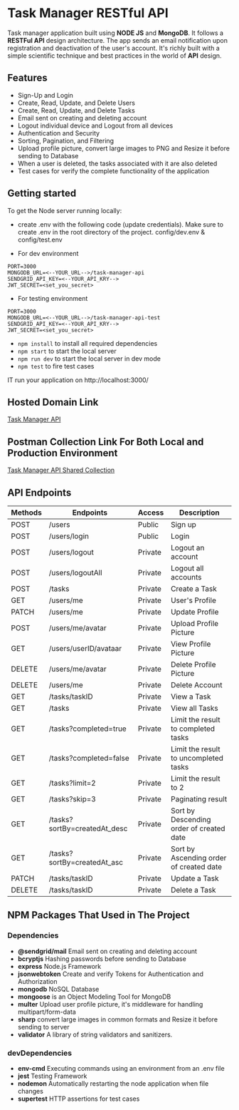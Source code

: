 # Task Manager RESTful API
Task manager application built using **NODE JS** and **MongoDB**. It follows a **RESTFul API** design architecture. The app sends an email notification upon registration and deactivation of the user's account. It's richly built with a simple scientific technique and best practices in the world of **API** design.

## Features

- Sign-Up and Login
- Create, Read, Update, and Delete Users
- Create, Read, Update, and Delete Tasks
- Email sent on creating and deleting account
- Logout individual device and Logout from all devices
- Authentication and Security
- Sorting, Pagination, and Filtering
- Upload profile picture, convert large images to PNG and Resize it before sending to Database
- When a user is deleted, the tasks associated with it are also deleted
- Test cases for verify the complete functionality of the application

## Getting started
To get the Node server running locally:
- create .env with the following code (update credentials). Make sure to create .env in the root directory of the project. config/dev.env & config/test.env

- For dev environment
```
PORT=3000
MONGODB_URL=<--YOUR_URL-->/task-manager-api
SENDGRID_API_KEY=<--YOUR_API_KRY-->
JWT_SECRET=<set_you_secret>
```
- For testing environment
```
PORT=3000
MONGODB_URL=<--YOUR_URL-->/task-manager-api-test
SENDGRID_API_KEY=<--YOUR_API_KRY-->
JWT_SECRET=<set_you_secret>
```

- ``npm install`` to install all required dependencies
- ``npm start`` to start the local server
- ``npm run dev`` to start the local server in dev mode
- ``npm test`` to fire test cases



IT run your application on http://localhost:3000/

## Hosted Domain Link

[Task Manager API](https://mo-sh-task-manager.herokuapp.com/)

## Postman Collection Link For Both Local and Production Environment

[Task Manager API Shared Collection](https://www.getpostman.com/collections/4c2667002b265a5744ca)


## API Endpoints

| Methods | Endpoints                          | Access  | Description                              |
| ------- | ---------------------------------- | ------- | ---------------------------------------- |
| POST    | /users                             | Public  | Sign up                                  |
| POST    | /users/login                       | Public  | Login                                    |
| POST    | /users/logout                      | Private | Logout an account                        |
| POST    | /users/logoutAll                   | Private | Logout all accounts                      |
| POST    | /tasks                             | Private | Create a Task                            |
| GET     | /users/me                          | Private | User's Profile                           |
| PATCH   | /users/me                          | Private | Update Profile                           |
| POST    | /users/me/avatar                   | Private | Upload Profile Picture                   |
| GET     | /users/userID/avataar              | Private | View Profile Picture                     |
| DELETE  | /users/me/avatar                   | Private | Delete Profile Picture                   |
| DELETE  | /users/me                          | Private | Delete Account                           |
| GET     | /tasks/taskID                      | Private | View a Task                              |
| GET     | /tasks                             | Private | View all Tasks                           |
| GET     | /tasks?completed=true              | Private | Limit the result to completed tasks      |
| GET     | /tasks?completed=false             | Private | Limit the result to uncompleted tasks    |
| GET     | /tasks?limit=2                     | Private | Limit the result to 2                    |
| GET     | /tasks?skip=3                      | Private | Paginating result                        |
| GET     | /tasks?sortBy=createdAt_desc       | Private | Sort by Descending order of created date |
| GET     | /tasks?sortBy=createdAt_asc        | Private | Sort by Ascending order of created date  |
| PATCH   | /tasks/taskID                      | Private | Update a Task                            |
| DELETE  | /tasks/taskID                      | Private | Delete a Task                            |

## NPM Packages That Used in The Project

### Dependencies
- **@sendgrid/mail** Email sent on creating and deleting account
- **bcryptjs** Hashing passwords before sending to Database
- **express** Node.js Framework
- **jsonwebtoken** Create and verify Tokens for Authentication and Authorization 
- **mongodb** NoSQL Database
- **mongoose** is an Object Modeling Tool for MongoDB
- **multer** Upload user profile picture, it's middleware for handling multipart/form-data
- **sharp** convert large images in common formats and Resize it before sending to server
- **validator** A library of string validators and sanitizers.

### devDependencies
- **env-cmd** Executing commands using an environment from an .env file
- **jest** Testing Framework
- **nodemon** Automatically restarting the node application when file changes
- **supertest** HTTP assertions for test cases
